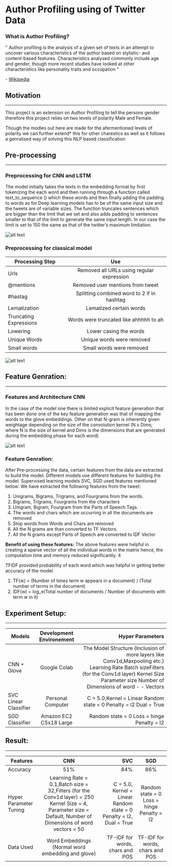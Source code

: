 # Author Profiling using of Twitter Data 

### What is Author Profiling?

" Author profiling is the analysis of a given set of texts in an attempt to uncover various characteristics of the author based on stylistic- and content-based features. Characteristics analysed commonly include age and gender, though more recent studies have looked at other characteristics like personality traits and occupation "

\- [Wikipedia](https://en.wikipedia.org/wiki/Author_profiling "Author Profiling")


## Motivation
---

This project is an extension on Author Profiling to tell the persons gender therefore this project relies on two levels of polarity Male and Female.

Though the modles out here are made for the afermentioned levels of polarity we can further extend* this for other charestics as well as it follows a genralised way of solving this NLP based classification


## Pre-processing 
___

### Preprocessing for CNN and LSTM

The model initially takes the texts in the embedding format by first tokenizing the each word and then running through a function called text_to_sequence () which these words and then finally adding the padding to words as for Deep learning models has to be of the same input size and the tweets are of variable sizes. The function truncates sentences which are bigger than the limit that we set and also adds padding to sentences smaller to that of the limit to generate the same input length. In our case the limit is set to 150 the same as that of the twitter’s maximum limitation.

![alt text]( CNNforNLP.svg "Deep Model" )

### Preprocessing for classical model

| Processing Step        | Use   | 
| ------------- |:-------------:| 
| Urls | Removed all URLs using regular expression|  
| @mentions | Removed user mentions from tweet|    
| #hastag | Splitting combined word to 2 if in hashtag|    
| Lematization | Lematized certain words|    
| Truncating Expressions | Words were truncated like ahhhhh to ah|    
| Lowering | Lower casing the words| 
| Unique Words | Unique words were removed|
| Small words | Small words were removed|  



![alt text]( Normal.svg "Classical Model")


## Feature Genration:
---
### Features and Architecture CNN

In the case of the model one there is limited explicit feature generation that has been done one of the key feature generation was that of mapping the words to the glove embeddings. Other on that N-gram is inherently given weightage depending on the size of the convolution kernel (N x Dims; where N is the size of kernel and Dims is the dimensions that are generated during the embedding phase for each word)

![alt text]( archi2.png "Architecture")

### Feature Genration:

After Pre-processing the data, certain features from the data are extracted to build the model. Different models use different features for building the model. Supervised learning models SVC, SGD used features mentioned below:
We have extracted the following features from the tweet:
1. Unigrams, Bigrams, Trigrams, and Fourgrams from the words.
2. Bigrams, Trigrams, Fourgrams from the characters
3. Unigram, Bigram, Fourgram from the Parts of Speech Tags.
4. The words and chars which are occurring in all the documents are removed
5. Stop words from Words and Chars are removed
6. All the N grams are than converted to TF Vectors.
7. All the N grams except Parts of Speech are converted to IDF Vector

__Benefit of using these features:__ The above features were helpful in creating a sparse vector of all the individual words in the matrix hence, the computation time and memory reduced significantly.
  4

TFIDF provided probability of each word which was helpful in getting better accuracy of the model.
1. TF(w) = (Number of times term w appears in a document) / (Total number of terms in the document)
2. IDF(w) = log_e(Total number of documents / Number of documents with term w in it)

## Experiment Setup:
---

| Models        | Development Environement| Hyper Parameters  |
| ------------- |:-------------:| -----:|
| CNN + Glove   | Google Colab | The Model Structure (Inclusion of more layers like Conv1d,Maxpooling etc.) Learning Rate Batch sizeFilters (for the Conv1d layer) Kernel Size Parameter size Number of Dimensions of word - - Vectors |
| SVC Linear Classifier     | Personal Computer     |   C = 5.0,Kernel = Linear Random state = 0 Penalty = l2 Dual = True |
| SGD Classifier | Amazon EC2 C5x18 Large|    Random state = 0 Loss = hinge Penalty = l2 |


## Result:
---
| Features        | CNN           | SVC  | SGD|
| ------------- |:-------------:| -----:|:---:|
| Accuracy  | 51% | 84% | 86% |
| Hyper Parameter Tuning    | Learning Rate = 0.1,Batch size = 32,Filters (for the Conv1d layer) = 250 Kernel Size = 4, Parameter size = Default, Number of Dimensions of word vectors = 50     |   C = 5.0, Kernel = Linear Random state = 0 Penalty = l2, Dual = True|Random state = 0 Loss = hinge Penalty = l2|
| Data Used | Word Embeddings (Normal word embedding and glove)|    TF-IDF for words, chars and POS |TF-IDF for words, chars and POS|